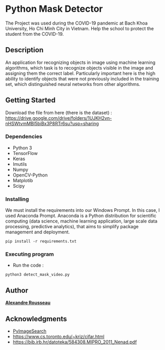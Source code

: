 
# Python Mask Detector 
The Project was used during the COVID-19 pandemic at Bach Khoa University, Ho Chi Minh City in Vietnam. Help the school to protect the student from the COVID-19.


## Description

An application for recognizing objects in image using machine learning algorithms, which task is to recognize objects visible in the image and assigning them the correct label. Particularly important here is the high ability to identify objects that were not previously included in the training set, which distinguished neural networks from other algorithms.

## Getting Started

Download the file from here (there is the dataset) : 
https://drive.google.com/drive/folders/1UJKH2vn-nHSWtvmMBl5biBx3P8RTr6su?usp=sharing

### Dependencies

* Python 3
* TensorFlow
* Keras
* Imutils
* Numpy
* OpenCV-Python
* Matplotib
* Scipy

### Installing

We must install the requirements into our Windows Prompt. In this case, I used Anaconda Prompt. Anaconda is a Python distribution for scientific computing (data science, machine learning application, large scale data processing, predictive analytics), that aims to simplify package management and deployment.
```
pip install -r requirements.txt
```

### Executing program

* Run the code : 
```
python3 detect_mask_video.py
```

## Author
**[Alexandre Rousseau](https://github.com/vuong203)**


## Acknowledgments

* [PyImageSearch](https://github.com/PyImageSearch)
* https://www.cs.toronto.edu/~kriz/cifar.html
* https://bib.irb.hr/datoteka/584308.MIPRO_2011_Nenad.pdf
